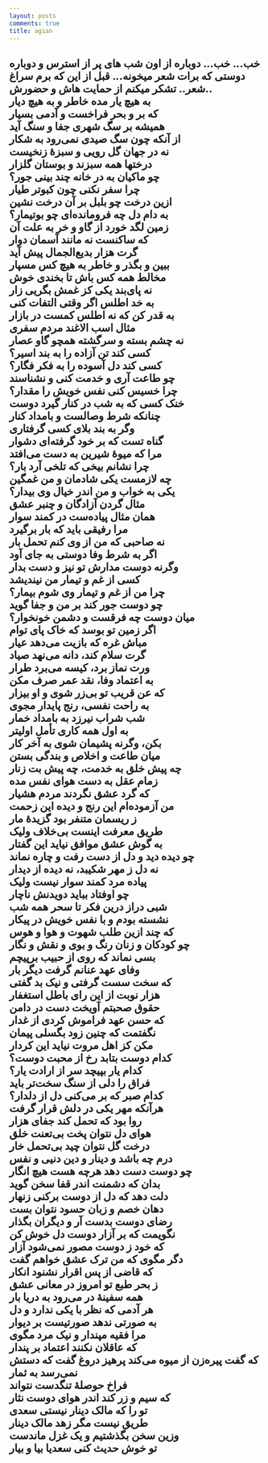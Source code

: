 ```yaml
---
layout: posts
comments: true
title: agian
---
```


خب... خب... دوباره از اون شب های پر از استرس و دوباره دوستی که برات شعر میخونه...
قبل از این که برم سراغ شعر.. تشکر میکنم از حمایت هاش و حضورش..
<br>
به هیچ یار مده خاطر و به هیچ دیار
<br>
که بر و بحر فراخست و آدمی بسیار
<br>
همیشه بر سگ شهری جفا و سنگ آید
<br>
از آنکه چون سگ صیدی نمی‌رود به شکار
<br>
نه در جهان گل رویی و سبزهٔ زنخیست
<br>
درختها همه سبزند و بوستان گلزار
<br>
چو ماکیان به در خانه چند بینی جور؟
<br>
چرا سفر نکنی چون کبوتر طیار
<br>
ازین درخت چو بلبل بر آن درخت نشین
<br>
به دام دل چه فرومانده‌ای چو بوتیمار؟
<br>
زمین لگد خورد از گاو و خر به علت آن
<br>
که ساکنست نه مانند آسمان دوار
<br>
گرت هزار بدیع‌الجمال پیش آید
<br>
ببین و بگذر و خاطر به هیچ کس مسپار
<br>
مخالط همه کس باش تا بخندی خوش
<br>
نه پای‌بند یکی کز غمش بگریی زار
<br>
به خد اطلس اگر وقتی التفات کنی
<br>
به قدر کن که نه اطلس کمست در بازار
<br>
مثال اسب الاغند مردم سفری
<br>
نه چشم بسته و سرگشته همچو گاو عصار
<br>
کسی کند تن آزاده را به بند اسیر؟
<br>
کسی کند دل آسوده را به فکر فگار؟
<br>
چو طاعت آری و خدمت کنی و نشناسند
<br>
چرا خسیس کنی نفس خویش را مقدار؟
<br>
خنک کسی که به شب در کنار گیرد دوست
<br>
چنانکه شرط وصالست و بامداد کنار
<br>
وگر به بند بلای کسی گرفتاری
<br>
گناه تست که بر خود گرفته‌ای دشوار
<br>
مرا که میوهٔ شیرین به دست می‌افتد
<br>
چرا نشانم بیخی که تلخی آرد بار؟
<br>
چه لازمست یکی شادمان و من غمگین
<br>
یکی به خواب و من اندر خیال وی بیدار؟
<br>
مثال گردن آزادگان و چنبر عشق
<br>
همان مثال پیاده‌ست در کمند سوار
<br>
مرا رفیقی باید که بار برگیرد
<br>
نه صاحبی که من از وی کنم تحمل بار
<br>
اگر به شرط وفا دوستی به جای آود
<br>
وگرنه دوست مدارش تو نیز و دست بدار
<br>
کسی از غم و تیمار من نیندیشد
<br>
چرا من از غم و تیمار وی شوم بیمار؟
<br>
چو دوست جور کند بر من و جفا گوید
<br>
میان دوست چه فرقست و دشمن خونخوار؟
<br>
اگر زمین تو بوسد که خاک پای توام
<br>
مباش غره که بازیت می‌دهد عیار
<br>
گرت سلام کند، دانه می‌نهد صیاد
<br>
ورت نماز برد، کیسه می‌برد طرار
<br>
به اعتماد وفا، نقد عمر صرف مکن
<br>
که عن قریب تو بی‌زر شوی و او بیزار
<br>
به راحت نفسی، رنج پایدار مجوی
<br>
شب شراب نیرزد به بامداد خمار
<br>
به اول همه کاری تأمل اولیتر
<br>
بکن، وگرنه پشیمان شوی به آخر کار
<br>
میان طاعت و اخلاص و بندگی بستن
<br>
چه پیش خلق به خدمت، چه پیش بت زنار
<br>
زمام عقل به دست هوای نفس مده
<br>
که گرد عشق نگردند مردم هشیار
<br>
من آزموده‌ام این رنج و دیده این زحمت
<br>
ز ریسمان متنفر بود گزیدهٔ مار
<br>
طریق معرفت اینست بی‌خلاف ولیک
<br>
به گوش عشق موافق نیاید این گفتار
<br>
چو دیده دید و دل از دست رفت و چاره نماند
<br>
نه دل ز مهر شکیبد، نه دیده از دیدار
<br>
پیاده مرد کمند سوار نیست ولیک
<br>
چو اوفتاد بباید دویدنش ناچار
<br>
شبی دراز درین فکر تا سحر همه شب
<br>
نشسته بودم و با نفس خویش در پیکار
<br>
که چند ازین طلب شهوت و هوا و هوس
<br>
چو کودکان و زنان رنگ و بوی و نقش و نگار
<br>
بسی نماند که روی از حبیب برپیچم
<br>
وفای عهد عنانم گرفت دیگر بار
<br>
که سخت سست گرفتی و نیک بد گفتی
<br>
هزار نوبت از این رای باطل استغفار
<br>
حقوق صحبتم آویخت دست در دامن
<br>
که حسن عهد فراموش کردی از غدار
<br>
نگفتمت که چنین زود بگسلی پیمان
<br>
مکن کز اهل مروت نیاید این کردار
<br>
کدام دوست بتابد رخ از محبت دوست؟
<br>
کدام یار بپیچد سر از ارادت یار؟
<br>
فراق را دلی از سنگ سخت‌تر باید
<br>
کدام صبر که بر می‌کنی دل از دلدار؟
<br>
هرآنکه مهر یکی در دلش قرار گرفت
<br>
روا بود که تحمل کند جفای هزار
<br>
هوای دل نتوان پخت بی‌تعنت خلق
<br>
درخت گل نتوان چید بی‌تحمل خار
<br>
درم چه باشد و دینار و دین دنیی و نفس
<br>
چو دوست دست دهد هرچه هست هیچ انگار
<br>
بدان که دشمنت اندر قفا سخن گوید
<br>
دلت دهد که دل از دوست برکنی زنهار
<br>
دهان خصم و زبان حسود نتوان بست
<br>
رضای دوست بدست آر و دیگران بگذار
<br>
نگویمت که بر آزار دوست دل خوش کن
<br>
که خود ز دوست مصور نمی‌شود آزار
<br>
دگر مگوی که من ترک عشق خواهم گفت
<br>
که قاضی از پس اقرار نشنود انکار
<br>
ز بحر طبع تو امروز در معانی عشق
<br>
همه سفینهٔ در می‌رود به دریا بار
<br>
هر آدمی که نظر با یکی ندارد و دل
<br>
به صورتی ندهد صورتیست بر دیوار
<br>
مرا فقیه مپندار و نیک مرد مگوی
<br>
که عاقلان نکنند اعتماد بر پندار
<br>
که گفت پیره‌زن از میوه می‌کند پرهیز
دروغ گفت که دستش نمی‌رسد به ثمار
<br>
فراخ حوصلهٔ تنگدست نتواند
<br>
که سیم و زر کند اندر هوای دوست نثار
<br>
تو را که مالک دینار نیستی سعدی
<br>
طریق نیست مگر زهد مالک دینار
<br>
وزین سخن بگذشتیم و یک غزل ماندست
<br>
تو خوش حدیث کنی سعدیا بیا و بیار
<br>
---